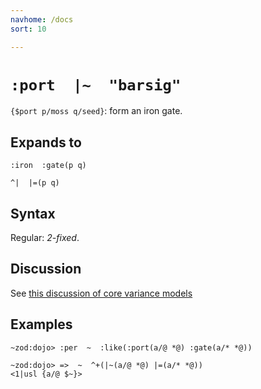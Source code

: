 ```yaml
---
navhome: /docs
sort: 10

---
```


# `:port  |~  "barsig"`

`{$port p/moss q/seed}`: form an iron gate.

## Expands to

```
:iron  :gate(p q)
```

```
^|  |=(p q)
```

## Syntax

Regular: *2-fixed*.

## Discussion

See [this discussion of core variance models](../../../advanced)

## Examples

```
~zod:dojo> :per  ~  :like(:port(a/@ *@) :gate(a/* *@))
```

```
~zod:dojo> =>  ~  ^+(|~(a/@ *@) |=(a/* *@))
<1|usl {a/@ $~}>
```
